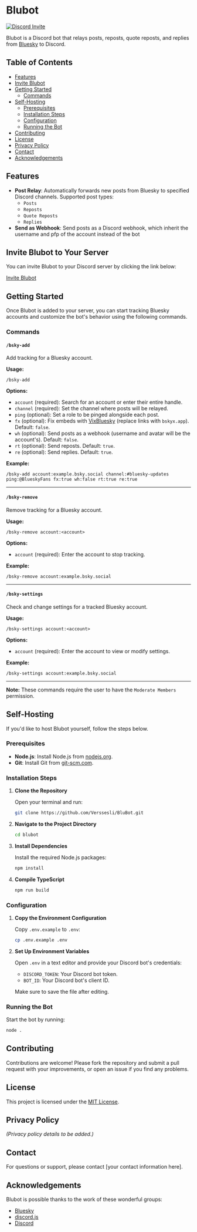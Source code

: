 # Blubot

[![Discord Invite](https://img.shields.io/badge/Discord-Invite%20Blubot-7289DA?logo=discord&logoColor=white)](https://discord.com/oauth2/authorize?client_id=1298290046532718592)

Blubot is a Discord bot that relays posts, reposts, quote reposts, and replies from [Bluesky](https://bluesky.social/) to Discord.

## Table of Contents

- [Features](#features)
- [Invite Blubot](#invite-blubot-to-your-server)
- [Getting Started](#getting-started)
  - [Commands](#commands)
- [Self-Hosting](#self-hosting)
  - [Prerequisites](#prerequisites)
  - [Installation Steps](#installation-steps)
  - [Configuration](#configuration)
  - [Running the Bot](#running-the-bot)
- [Contributing](#contributing)
- [License](#license)
- [Privacy Policy](#privacy-policy)
- [Contact](#contact)
- [Acknowledgements](#acknowledgements)

## Features

- **Post Relay**: Automatically forwards new posts from Bluesky to specified Discord channels. Supported post types:
  - `Posts`
  - `Reposts`
  - `Quote Reposts`
  - `Replies`
- **Send as Webhook**: Send posts as a Discord webhook, which inherit the username and pfp of the account instead of the bot

## Invite Blubot to Your Server

You can invite Blubot to your Discord server by clicking the link below:

[Invite Blubot](https://discord.com/oauth2/authorize?client_id=1298290046532718592)

## Getting Started

Once Blubot is added to your server, you can start tracking Bluesky accounts and customize the bot's behavior using the following commands.

### Commands

#### `/bsky-add`

Add tracking for a Bluesky account.

**Usage:**

```plaintext
/bsky-add
```

**Options:**

- `account` (required): Search for an account or enter their entire handle.
- `channel` (required): Set the channel where posts will be relayed.
- `ping` (optional): Set a role to be pinged alongside each post.
- `fx` (optional): Fix embeds with [VixBluesky](https://github.com/Rapougnac/VixBluesky) (replace links with `bskyx.app`). Default: `false`.
- `wh` (optional): Send posts as a webhook (username and avatar will be the account's). Default: `false`.
- `rt` (optional): Send reposts. Default: `true`.
- `re` (optional): Send replies. Default: `true`.

**Example:**

```plaintext
/bsky-add account:example.bsky.social channel:#bluesky-updates ping:@BlueskyFans fx:true wh:false rt:true re:true
```

---

#### `/bsky-remove`

Remove tracking for a Bluesky account.

**Usage:**

```plaintext
/bsky-remove account:<account>
```

**Options:**

- `account` (required): Enter the account to stop tracking.

**Example:**

```plaintext
/bsky-remove account:example.bsky.social
```

---

#### `/bsky-settings`

Check and change settings for a tracked Bluesky account.

**Usage:**

```plaintext
/bsky-settings account:<account>
```

**Options:**

- `account` (required): Enter the account to view or modify settings.

**Example:**

```plaintext
/bsky-settings account:example.bsky.social
```

---

**Note:** These commands require the user to have the `Moderate Members` permission.

## Self-Hosting

If you'd like to host Blubot yourself, follow the steps below.

### Prerequisites

- **Node.js**: Install Node.js from [nodejs.org](https://nodejs.org/).
- **Git**: Install Git from [git-scm.com](https://git-scm.com/).

### Installation Steps

1. **Clone the Repository**

   Open your terminal and run:

   ```bash
   git clone https://github.com/Verssesli/BluBot.git
   ```

2. **Navigate to the Project Directory**

   ```bash
   cd blubot
   ```

3. **Install Dependencies**

   Install the required Node.js packages:

   ```bash
   npm install
   ```

4. **Compile TypeScript**

   ```bash
   npm run build
   ```

### Configuration

1. **Copy the Environment Configuration**

   Copy `.env.example` to `.env`:

   ```bash
   cp .env.example .env
   ```

2. **Set Up Environment Variables**

   Open `.env` in a text editor and provide your Discord bot's credentials:

   - `DISCORD_TOKEN`: Your Discord bot token.
   - `BOT_ID`: Your Discord bot's client ID.

   Make sure to save the file after editing.

### Running the Bot

Start the bot by running:

```bash
node .
```

## Contributing

Contributions are welcome! Please fork the repository and submit a pull request with your improvements, or open an issue if you find any problems.

## License

This project is licensed under the [MIT License](LICENSE).

## Privacy Policy

*(Privacy policy details to be added.)*

## Contact

For questions or support, please contact [your contact information here].

## Acknowledgements
Blubot is possible thanks to the work of these wonderful groups:
- [Bluesky](https://bluesky.social/)
- [discord.js](https://discord.js.org/)
- [Discord](https://discord.com/) 
